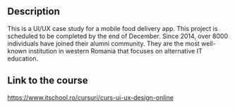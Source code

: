 ## Description 
This is a UI/UX case study for a mobile food delivery app. This project is scheduled to be completed by the end of December. 
Since 2014, over 8000 individuals have joined their alumni community. They are the most well-known institution in western Romania that focuses on alternative IT education.
## Link to the course 
https://www.itschool.ro/cursuri/curs-ui-ux-design-online



